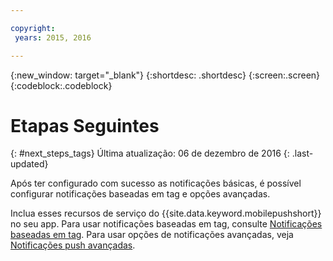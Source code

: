 ```yaml
---

copyright:
 years: 2015, 2016

---
```


{:new_window: target="_blank"}
{:shortdesc: .shortdesc}
{:screen:.screen}
{:codeblock:.codeblock}

# Etapas Seguintes
{: #next_steps_tags}
Última atualização: 06 de dezembro de 2016
{: .last-updated}

Após ter configurado com sucesso as notificações básicas, é possível configurar notificações baseadas em tag e opções avançadas.

Inclua esses recursos de serviço do {{site.data.keyword.mobilepushshort}} no seu app. Para usar
notificações baseadas em tag, consulte [Notificações baseadas em
tag](c_tag_basednotifications.html). Para usar opções de notificações avançadas, veja [Notificações push avançadas](t_advance_badge_sound_payload.html).
